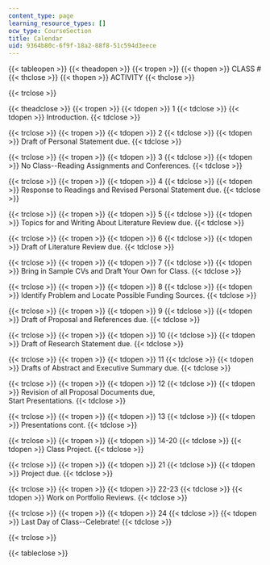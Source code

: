 ```yaml
---
content_type: page
learning_resource_types: []
ocw_type: CourseSection
title: Calendar
uid: 9364b80c-6f9f-18a2-88f8-51c594d3eece
---
```


{{< tableopen >}}
{{< theadopen >}}
{{< tropen >}}
{{< thopen >}}
CLASS #
{{< thclose >}}
{{< thopen >}}
ACTIVITY
{{< thclose >}}

{{< trclose >}}

{{< theadclose >}}
{{< tropen >}}
{{< tdopen >}}
1
{{< tdclose >}}
{{< tdopen >}}
Introduction.
{{< tdclose >}}

{{< trclose >}}
{{< tropen >}}
{{< tdopen >}}
2
{{< tdclose >}}
{{< tdopen >}}
Draft of Personal Statement due.
{{< tdclose >}}

{{< trclose >}}
{{< tropen >}}
{{< tdopen >}}
3
{{< tdclose >}}
{{< tdopen >}}
No Class--Reading Assignments and Conferences.
{{< tdclose >}}

{{< trclose >}}
{{< tropen >}}
{{< tdopen >}}
4
{{< tdclose >}}
{{< tdopen >}}
Response to Readings and Revised Personal Statement due.
{{< tdclose >}}

{{< trclose >}}
{{< tropen >}}
{{< tdopen >}}
5
{{< tdclose >}}
{{< tdopen >}}
Topics for and Writing About Literature Review due.
{{< tdclose >}}

{{< trclose >}}
{{< tropen >}}
{{< tdopen >}}
6
{{< tdclose >}}
{{< tdopen >}}
Draft of Literature Review due.
{{< tdclose >}}

{{< trclose >}}
{{< tropen >}}
{{< tdopen >}}
7
{{< tdclose >}}
{{< tdopen >}}
Bring in Sample CVs and Draft Your Own for Class.
{{< tdclose >}}

{{< trclose >}}
{{< tropen >}}
{{< tdopen >}}
8
{{< tdclose >}}
{{< tdopen >}}
Identify Problem and Locate Possible Funding Sources.
{{< tdclose >}}

{{< trclose >}}
{{< tropen >}}
{{< tdopen >}}
9
{{< tdclose >}}
{{< tdopen >}}
Draft of Proposal and References due.
{{< tdclose >}}

{{< trclose >}}
{{< tropen >}}
{{< tdopen >}}
10
{{< tdclose >}}
{{< tdopen >}}
Draft of Research Statement due.
{{< tdclose >}}

{{< trclose >}}
{{< tropen >}}
{{< tdopen >}}
11
{{< tdclose >}}
{{< tdopen >}}
Drafts of Abstract and Executive Summary due.
{{< tdclose >}}

{{< trclose >}}
{{< tropen >}}
{{< tdopen >}}
12
{{< tdclose >}}
{{< tdopen >}}
Revision of all Proposal Documents due,  
Start Presentations.
{{< tdclose >}}

{{< trclose >}}
{{< tropen >}}
{{< tdopen >}}
13
{{< tdclose >}}
{{< tdopen >}}
Presentations cont.
{{< tdclose >}}

{{< trclose >}}
{{< tropen >}}
{{< tdopen >}}
14-20
{{< tdclose >}}
{{< tdopen >}}
Class Project.
{{< tdclose >}}

{{< trclose >}}
{{< tropen >}}
{{< tdopen >}}
21
{{< tdclose >}}
{{< tdopen >}}
Project due.
{{< tdclose >}}

{{< trclose >}}
{{< tropen >}}
{{< tdopen >}}
22-23
{{< tdclose >}}
{{< tdopen >}}
Work on Portfolio Reviews.
{{< tdclose >}}

{{< trclose >}}
{{< tropen >}}
{{< tdopen >}}
24
{{< tdclose >}}
{{< tdopen >}}
Last Day of Class--Celebrate!
{{< tdclose >}}

{{< trclose >}}

{{< tableclose >}}